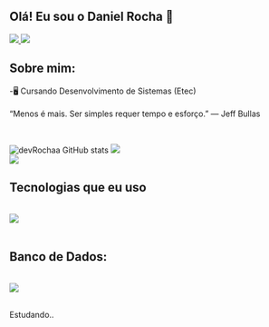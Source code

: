 
## Olá! Eu sou o Daniel Rocha 🤙


<a href="https://www.instagram.com/rochadaniel.o/"> <img src="https://skillicons.dev/icons?i=instagram" /> </a> <a href="https://www.linkedin.com/in/daniel-rocha-de-oliveira-041788246/"> <img src="https://skillicons.dev/icons?i=linkedin" /> </a>

## Sobre mim:

<p>-🖥 Cursando Desenvolvimento de Sistemas (Etec)
</br>
</br>
“Menos é mais. Ser simples requer tempo e esforço.” — Jeff Bullas </p>
</br>


![devRochaa GitHub stats](https://github-readme-stats.vercel.app/api?username=devRochaa&hide=contribs,prs,&theme=github_dark&show_icons=true) 
<img src="https://github.com/devRochaa/devRochaa/assets/124582086/9191e0b0-70e0-4b1b-8675-7ba07a4e06d5">      
<img src="https://github-readme-stats.vercel.app/api/top-langs/?username=devRochaa&layout=compact&theme=github_dark"> 







## Tecnologias que eu uso

<div style="display: inline block"><br/>
      <img src="https://skillicons.dev/icons?i=cs,cpp,dotnet,php,html,css" />
</div><br/>

## Banco de Dados:
<div style="display: inline block"><br/>
    <img src="https://skillicons.dev/icons?i=mysql" />
</div><br/>


Estudando..
